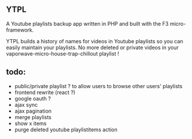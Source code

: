 ## YTPL

A Youtube playlists backup app written in PHP and built with the F3 micro-framework.

YTPL builds a history of names for videos in Youtube playlists so you can easily maintain your playlists. No more deleted or private videos in your vaporwave-micro-house-trap-chillout playlist !

## todo:
- public/private playlist ? to allow users to browse other users' playlists
- frontend rewrite (react ?)
- google oauth ?
- ajax sync
- ajax pagination
- merge playlists
- show x items
- purge deleted youtube playlistitems action
